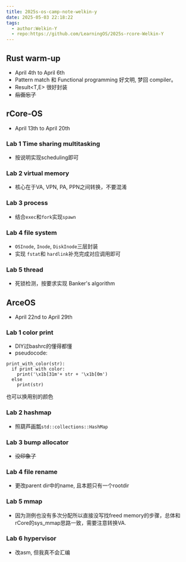 ```yaml
---
title: 2025s-os-camp-note-welkin-y
date: 2025-05-03 22:18:22
tags:
  - author:Welkin-Y
  - repo:https://github.com/LearningOS/2025s-rcore-Welkin-Y
---
```


## Rust warm-up

- April 4th to April 6th
- Pattern match 和 Functional programming 好文明, 梦回 compiler。
- Result<T,E> 很好封装
- ~~后面忘了~~

## rCore-OS

- April 13th to April 20th

### Lab 1 Time sharing multitasking

- 按说明实现scheduling即可

### Lab 2 virtual memory

- 核心在于VA, VPN, PA, PPN之间转换，不要混淆

### Lab 3 process

- 结合`exec`和`fork`实现`spawn`

### Lab 4 file system

- `OSInode`, `Inode`,  `DiskInode`三层封装
- 实现 `fstat`和 `hardlink`补充完成对应调用即可

### Lab 5 thread

- 死锁检测，按要求实现 Banker's algorithm

## ArceOS

- April 22nd to April 29th

### Lab 1 color print

- DIY过bashrc的懂得都懂
- pseudocode:

```
print_with_color(str):
  if print with color:
    print('\x1b[31m'+ str + '\x1b[0m')
  else
    print(str)
```

也可以换用别的颜色

### Lab 2 hashmap

- 照葫芦画瓢`std::collections::HashMap`

### Lab 3 bump allocator

- ~~没印象了~~

### Lab 4 file rename

- 更改parent dir中的name, 且本题只有一个rootdir

### Lab 5 mmap

- 因为测例也没有多次分配所以直接没写找freed memory的步骤，总体和rCore的sys_mmap思路一致，需要注意转换VA.

### Lab 6 hypervisor

- 改asm, 但我真不会汇编
